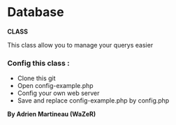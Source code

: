 # Database
**CLASS**

This class allow you to manage your querys easier

### Config this class :
* Clone this git
* Open config-example.php
* Config your own web server
* Save and replace config-example.php by config.php


**By Adrien Martineau (WaZeR)**

